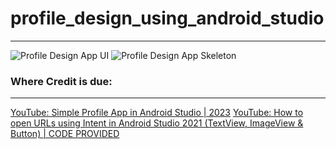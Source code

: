 # profile_design_using_android_studio
---
![Profile Design App UI](https://drive.google.com/uc?export=view&id=11Yy9MGAUSIEw17GK9XuAy50xlnGwzu0v)
![Profile Design App Skeleton](https://drive.google.com/uc?export=view&id=1u8_PcjRyoiWihkEqZRDIA2EEydBAU9p8)


### Where Credit is due:
---
[YouTube: Simple Profile App in Android Studio | 2023](https://www.youtube.com/watch?v=xxW5xxkNtrM) 
[YouTube: How to open URLs using Intent in Android Studio 2021 (TextView, ImageView & Button) | CODE PROVIDED](https://www.youtube.com/watch?v=TU-yDCgpbZw)
